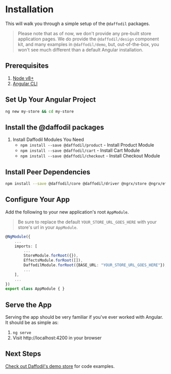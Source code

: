 # Installation 
This will walk you through a simple setup of the `@daffodil` packages.

> Please note that as of now, we don't provide any pre-built store application pages. We do provide the `@daffodil/design` component kit, and many examples in `@daffodil/demo`, but, out-of-the-box, you won't see much different than a default Angular installation.

## Prerequisites

1. [Node v8+](https://nodejs.org/en/)
2. [Angular CLI](https://cli.angular.io/)

## Set Up Your Angular Project

```bash
ng new my-store && cd my-store
```

## Install the @daffodil packages

1. Install Daffodil Modules You Need
    * `npm install --save @daffodil/product` - Install Product Module
    * `npm install --save @daffodil/cart` - Install Cart Module
    * `npm install --save @daffodil/checkout` - Install Checkout Module

## Install Peer Dependencies

```bash
npm install --save @daffodil/core @daffodil/driver @ngrx/store @ngrx/effects @ngrx/entity
```

## Configure Your App
Add the following to your new application's root `AppModule`.

> Be sure to replace the default `YOUR_STORE_URL_GOES_HERE` with your store's url in your `AppModule`.

```ts
@NgModule({
    ...
    imports: [
        ...
        StoreModule.forRoot({}),
        EffectsModule.forRoot([]),
        DaffodilModule.forRoot({BASE_URL: "YOUR_STORE_URL_GOES_HERE"}),
        ...
    ],
    ...
})
export class AppModule { }
```

## Serve the App
Serving the app should be very familiar if you've ever worked with Angular. It should be as simple as:

1. `ng serve`
2. Visit http://localhost:4200 in your browser

## Next Steps
[Check out Daffodil's demo store](https://github.com/graycoreio/daffodil/tree/develop/apps/demo) for code examples.